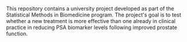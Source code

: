 This repository contains a university project developed as part of the Statistical Methods in Biomedicine program. The project's goal is to test whether a new treatment is more effective than one already in clinical practice in reducing PSA biomarker levels following improved prostate function.
